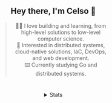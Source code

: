 <div align="center">

## Hey there, I'm Celso 🙂

<div style="max-width: 300px; ">

> 🧙‍♂️ I love building and learning, from high-level solutions to low-level computer science.<br>
> 🦉 Interested in distributed systems, cloud-native solutions, IaC, DevOps, and web development.<br>
> ⌨️ Currently studying Go and distributed systems.<br>

</div>

#

<details align="center">
<summary>Stats</summary>

<cr/>

<p style="text-align: center;">
<!--START_SECTION:waka-->

```txt
From: 30 October 2023 - To: 29 November 2023

Markdown          31 hrs 49 mins  ███████░░░░░░░░░░░░░░░░░░   27.96 %
Go                27 hrs 35 mins  ██████░░░░░░░░░░░░░░░░░░░   24.25 %
YAML              9 hrs 15 mins   ██░░░░░░░░░░░░░░░░░░░░░░░   08.13 %
TypeScript        8 hrs 43 mins   ██░░░░░░░░░░░░░░░░░░░░░░░   07.67 %
Lua               7 hrs 26 mins   █▓░░░░░░░░░░░░░░░░░░░░░░░   06.54 %
```

<!--END_SECTION:waka-->
</p>
  
<div>

<img src="http://github-readme-stats.vercel.app/api/top-langs/?username=celsobenedetti&layout=compact&custom_title=Languages&include_all_commits=true&count_private=true&langs_count=6&theme=transparent&bg_color=00000000" height="180em"/>
<img src="https://streak-stats.demolab.com?user=celsobenedetti&theme=transparent" height="180rem"/>

</div>

#

<a href="https://wakatime.com/@8a52c0fd-ec78-403a-81d0-07c674c564b3" title="Time coded since Jan 17 2022">
<img src="https://wakatime.com/badge/user/8a52c0fd-ec78-403a-81d0-07c674c564b3.svg" alt="Wakatime 2022" title="Time coded since Jan 17 2022" />
</a>

</details>

</div>
